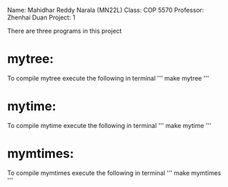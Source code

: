 Name: Mahidhar Reddy Narala (MN22L)
Class: COP 5570
Professor: Zhenhai Duan
Project: 1

There are three programs in this project

# mytree:
To compile mytree execute the following in terminal
'''
make mytree
'''

# mytime:
To compile mytime execute the following in terminal
'''
make mytime
'''

# mymtimes:
To compile mymtimes execute the following in terminal
'''
make mymtimes
'''
